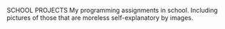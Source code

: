 
SCHOOL PROJECTS
My programming assignments in school. Including pictures of those that are moreless self-explanatory by images.
